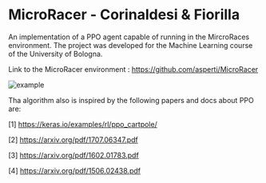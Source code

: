 # MicroRacer - Corinaldesi & Fiorilla

An implementation of a PPO agent capable of running in the MircroRaces environment.
The project was developed for the Machine Learning course of the University of Bologna. 

Link to the MicroRacer environment : https://github.com/asperti/MicroRacer 

![example](https://user-images.githubusercontent.com/27771578/151928586-f5513c6a-6604-49d6-a000-6b12291afc93.png)

Tha algorithm also is inspired by the following papers and docs about PPO are:

[1] https://keras.io/examples/rl/ppo_cartpole/

[2] https://arxiv.org/pdf/1707.06347.pdf

[3] https://arxiv.org/pdf/1602.01783.pdf

[4] https://arxiv.org/pdf/1506.02438.pdf
